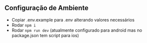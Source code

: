 ## Configuração de Ambiente

- Copiar .env.example para .env alterando valores necessários
- Rodar `npm i`
- Rodar `npm run dev` (atualmente configurado para android mas no package.json tem script para ios)
